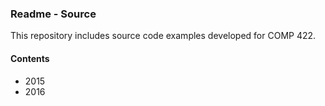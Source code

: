 ### Readme - Source

This repository includes source code examples developed for COMP 422.

#### Contents
* 2015
* 2016

